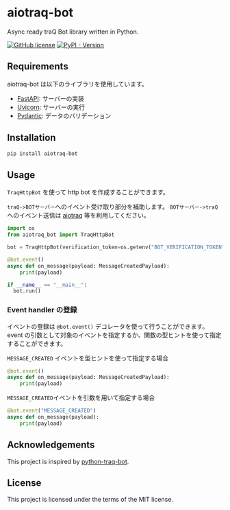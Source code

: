 # aiotraq-bot

Async ready traQ Bot library written in Python.

[![GitHub license](https://img.shields.io/badge/license-MIT-blue.svg)](https://github.com/toshi-pono/aiotraq/blob/main/LICENSE)
[![PyPI - Version](https://img.shields.io/pypi/v/aiotraq-bot)](https://pypi.org/project/aiotraq-bot/)

## Requirements

aiotraq-bot は以下のライブラリを使用しています。

- [FastAPI](https://fastapi.tiangolo.com/): サーバーの実装
- [Uvicorn](https://www.uvicorn.org/): サーバーの実行
- [Pydantic](https://docs.pydantic.dev/latest/): データのバリデーション

## Installation

```bash
pip install aiotraq-bot
```

## Usage

`TraqHttpBot` を使って http bot を作成することができます。

`traQ->BOTサーバー`へのイベント受け取り部分を補助します。
`BOTサーバー->traQ`へのイベント送信は [aiotraq](https://github.com/toshi-pono/aiotraq/tree/main/libs/aiotraq) 等を利用してください。

```python
import os
from aiotraq_bot import TraqHttpBot

bot = TraqHttpBot(verification_token=os.getenv("BOT_VERIFICATION_TOKEN"))

@bot.event()
async def on_message(payload: MessageCreatedPayload):
    print(payload)

if __name__ == "__main__":
  bot.run()
```

### Event handler の登録

イベントの登録は `@bot.event()` デコレータを使って行うことができます。
event の引数として対象のイベントを指定するか、関数の型ヒントを使って指定することができます。

`MESSAGE_CREATED` イベントを型ヒントを使って指定する場合

```python
@bot.event()
async def on_message(payload: MessageCreatedPayload):
    print(payload)
```

`MESSAGE_CREATED`イベントを引数を用いて指定する場合

```python
@bot.event("MESSAGE_CREATED")
async def on_message(payload):
    print(payload)
```

## Acknowledgements

This project is inspired by [python-traq-bot](https://github.com/eyemono-moe/python-traq-bot).

## License

This project is licensed under the terms of the MIT license.
